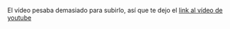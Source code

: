 El vídeo pesaba demasiado para subirlo, así que te dejo el [link al vídeo de youtube](https://youtu.be/I0B4OjvW1bo)
